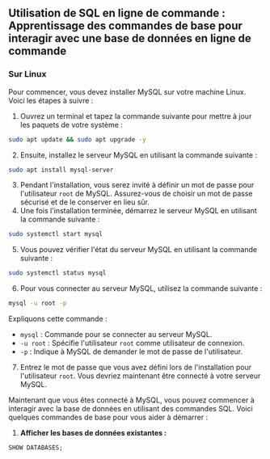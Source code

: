 ## Utilisation de SQL en ligne de commande : Apprentissage des commandes de base pour interagir avec une base de données en ligne de commande

### Sur Linux

Pour commencer, vous devez installer MySQL sur votre machine Linux. Voici les étapes à suivre :

1. Ouvrez un terminal et tapez la commande suivante pour mettre à jour les paquets de votre système :

```bash
sudo apt update && sudo apt upgrade -y
```

2. Ensuite, installez le serveur MySQL en utilisant la commande suivante :

```bash
sudo apt install mysql-server
```

3. Pendant l'installation, vous serez invité à définir un mot de passe pour l'utilisateur `root` de MySQL. Assurez-vous de choisir un mot de passe sécurisé et de le conserver en lieu sûr.
4. Une fois l'installation terminée, démarrez le serveur MySQL en utilisant la commande suivante :

```bash
sudo systemctl start mysql
```

5. Vous pouvez vérifier l'état du serveur MySQL en utilisant la commande suivante :

```bash
sudo systemctl status mysql
```

6. Pour vous connecter au serveur MySQL, utilisez la commande suivante :

```bash
mysql -u root -p
```

Expliquons cette commande :

- `mysql` : Commande pour se connecter au serveur MySQL.
- `-u root` : Spécifie l'utilisateur `root` comme utilisateur de connexion.
- `-p` : Indique à MySQL de demander le mot de passe de l'utilisateur.

7. Entrez le mot de passe que vous avez défini lors de l'installation pour l'utilisateur `root`. Vous devriez maintenant être connecté à votre serveur MySQL.

Maintenant que vous êtes connecté à MySQL, vous pouvez commencer à interagir avec la base de données en utilisant des commandes SQL. Voici quelques commandes de base pour vous aider à démarrer :

1. **Afficher les bases de données existantes :**

```sql
SHOW DATABASES;
```
